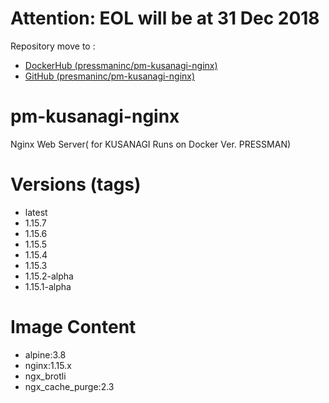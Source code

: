 # Attention: EOL will be at 31 Dec 2018
Repository move to :
* [DockerHub (pressmaninc/pm-kusanagi-nginx)](https://hub.docker.com/r/pressmaninc/pm-kusanagi-nginx/)
* [GitHub (presmaninc/pm-kusanagi-nginx)](https://github.com/pressmaninc/pm-kusanagi-nginx)

# pm-kusanagi-nginx

Nginx Web Server( for KUSANAGI Runs on Docker Ver. PRESSMAN)

# Versions (tags)

- latest
- 1.15.7
- 1.15.6
- 1.15.5
- 1.15.4
- 1.15.3
- 1.15.2-alpha
- 1.15.1-alpha

# Image Content

- alpine:3.8
- nginx:1.15.x
- ngx_brotli
- ngx_cache_purge:2.3
